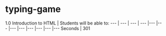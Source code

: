 # typing-game

1.0 Introduction to HTML | Students will be able to:
--- | --- | --- | --- |--- |--- |--- |--- |--- |--- |--- |---
Seconds | 301 
